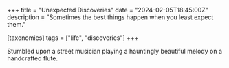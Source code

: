 +++
title = "Unexpected Discoveries"
date = "2024-02-05T18:45:00Z"
description = "Sometimes the best things happen when you least expect them."

[taxonomies]
tags = ["life", "discoveries"]
+++

Stumbled upon a street musician playing a hauntingly beautiful melody on a handcrafted flute.
